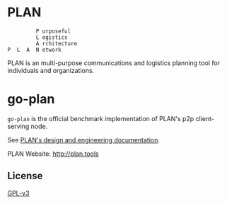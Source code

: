 # PLAN

```
         P urposeful
         L ogistics
         A rchitecture
P  L  A  N etwork
```

PLAN is an multi-purpose communications and logistics planning tool for individuals and organizations. 

# go-plan

`go-plan` is the official benchmark implementation of PLAN's p2p client-serving node.

See [PLAN's design and engineering documentation](https://github.com/plan-tools/engineering-docs).

PLAN Website: http://plan.tools

## License

[GPL-v3](https://www.gnu.org/licenses/gpl-3.0.en.htmlm)
